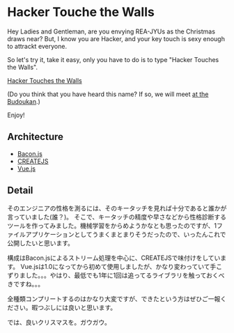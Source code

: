 # Hacker Touche the Walls

Hey Ladies and Gentleman, are you envying REA-JYUs as the Christmas draws near?
But, I know you are Hacker, and your key touch is sexy enough to attrackt everyone.
  
So let's try it, take it easy, only you have to do is to type "Hacker Touches the Walls".  

[Hacker Touches the Walls](http://icoxfog417.github.io/hacker-touches-the-walls/)

(Do you think that you have heard this name? If so, we will meet [at the Budoukan](http://www.nicotouchesthewalls.com/live/2015/07/nico-touches-the-walls-live-special-1.html).)

Enjoy!


## Architecture

* [Bacon.js](https://github.com/baconjs/bacon.js/)
* [CREATEJS](http://www.createjs.com/)
* [Vue.js](http://jp.vuejs.org/)


## Detail

そのエンジニアの性格を測るには、そのキータッチを見れば十分であると誰かが言っていました(誰？)。
そこで、キータッチの精度や早さなどから性格診断するツールを作ってみました。機械学習をからめようかなとも思ったのですが、1ファイルアプリケーションとしてうまくまとまりそうだったので、いったんこれで公開したいと思います。

構成はBacon.jsによるストリーム処理を中心に、CREATEJSで味付けをしています。
Vue.jsは1.0になってから初めて使用しましたが、かなり変わっていて手こずりました。。。やはり、最低でも1年に1回は追ってるライブラリを触っておくべきですね。。。

全種類コンプリートするのはかなり大変ですが、できたという方はぜひご一報ください。暇つぶしには良いと思います。

では、良いクリスマスを。ガウガウ。
